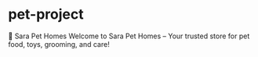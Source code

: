 # pet-project
🐾 Sara Pet Homes
Welcome to Sara Pet Homes – Your trusted store for pet food, toys, grooming, and care!


